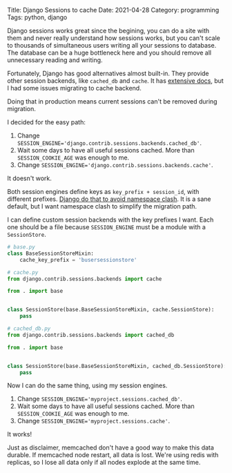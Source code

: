 Title: Django Sessions to cache
Date: 2021-04-28
Category: programming
Tags: python, django

Django sessions works great since the begining, you can do a site with them and
never really understand how sessions works, but you can't scale to thousands of
simultaneous users writing all your sessions to database. The database can be a
huge bottleneck here and you should remove all unnecessary reading and writing.

Fortunately, Django has good alternatives almost built-in. They provide other
session backends, like `cached_db` and `cache`. It has [extensive docs](https://docs.djangoproject.com/en/3.2/topics/http/sessions/), but I had some issues migrating to cache backend.

Doing that in production means current sessions can't be removed during migration.

I decided for the easy path:

1. Change `SESSION_ENGINE='django.contrib.sessions.backends.cached_db'`.
1. Wait some days to have all useful sessions cached. More than `SESSION_COOKIE_AGE` was
enough to me.
1. Change `SESSION_ENGINE='django.contrib.sessions.backends.cache'`.

It doesn't work.

Both session engines define keys as `key_prefix + session_id`, with different
prefixes. [Django do that to avoid namespace clash](https://github.com/django/django/blob/ca9872905559026af82000e46cde6f7dedc897b6/docs/topics/http/sessions.txt#L827-L834
).
It is a sane default, but I want namespace clash to simplify the migration path.

I can define custom session backends with the key prefixes I want. Each one
should be a file because `SESSION_ENGINE` must be a module with a `SessionStore`.

```python
# base.py
class BaseSessionStoreMixin:
    cache_key_prefix = 'busersessionstore'
```

```python
# cache.py
from django.contrib.sessions.backends import cache

from . import base


class SessionStore(base.BaseSessionStoreMixin, cache.SessionStore):
    pass
```

```python
# cached_db.py
from django.contrib.sessions.backends import cached_db

from . import base


class SessionStore(base.BaseSessionStoreMixin, cached_db.SessionStore):
    pass
```

Now I can do the same thing, using my session engines.

1. Change `SESSION_ENGINE='myproject.sessions.cached_db'`.
1. Wait some days to have all useful sessions cached. More than `SESSION_COOKIE_AGE` was
enough to me.
1. Change `SESSION_ENGINE='myproject.sessions.cache'`.

It works!

Just as disclaimer, memcached don't have a good way to make this data durable.
If memcached node restart, all data is lost. We're using redis with replicas,
so I lose all data only if all nodes explode at the same time.
